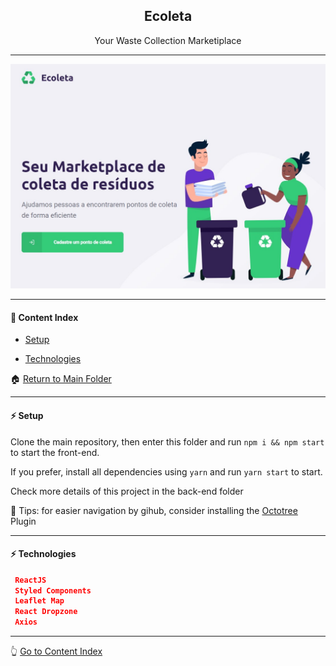 <h2 align="center">Ecoleta</h2>
<p align="center">Your Waste Collection Marketiplace</p>

---

![Ecoleta](https://github.com/lipex360x/ecoleta/blob/master/assets/screen.jpg)

---

#### :bookmark_tabs: Content Index

- [Setup](#zap-setup)

- [Technologies](#zap-technologies)

:house: [Return to Main Folder](https://github.com/lipex360x/ecoleta)

---


#### :zap: Setup

Clone the main repository, then enter this folder and run `npm i && npm start` to start the front-end.

If you prefer, install all dependencies using `yarn` and run `yarn start` to start.

Check more details of this project in the back-end folder

📌 Tips: for easier navigation by gihub, consider installing the [Octotree](https://chrome.google.com/webstore/detail/octotree-github-code-tree/bkhaagjahfmjljalopjnoealnfndnagc) Plugin

---

#### :zap: Technologies

```json
 ReactJS
 Styled Components
 Leaflet Map
 React Dropzone
 Axios
```

---

:point_up_2: [Go to Content Index](#bookmark_tabs-content-index)
